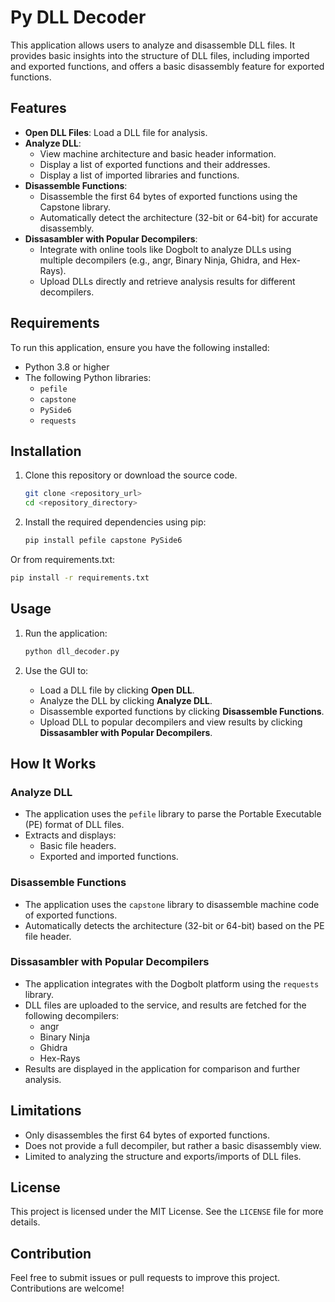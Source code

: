 # Py DLL Decoder

This application allows users to analyze and disassemble DLL files. It provides basic insights into the structure of DLL files, including imported and exported functions, and offers a basic disassembly feature for exported functions.

## Features

- **Open DLL Files**: Load a DLL file for analysis.
- **Analyze DLL**:
  - View machine architecture and basic header information.
  - Display a list of exported functions and their addresses.
  - Display a list of imported libraries and functions.
- **Disassemble Functions**:
  - Disassemble the first 64 bytes of exported functions using the Capstone library.
  - Automatically detect the architecture (32-bit or 64-bit) for accurate disassembly.
- **Dissasambler with Popular Decompilers**:
  - Integrate with online tools like Dogbolt to analyze DLLs using multiple decompilers (e.g., angr, Binary Ninja, Ghidra, and Hex-Rays).
  - Upload DLLs directly and retrieve analysis results for different decompilers.

## Requirements

To run this application, ensure you have the following installed:

- Python 3.8 or higher
- The following Python libraries:
  - `pefile`
  - `capstone`
  - `PySide6`
  - `requests`

## Installation

1. Clone this repository or download the source code.

   ```bash
   git clone <repository_url>
   cd <repository_directory>
   ```

2. Install the required dependencies using pip:

   ```bash
   pip install pefile capstone PySide6
   ```

Or from requirements.txt:

  ```bash
  pip install -r requirements.txt
  ```

## Usage

1. Run the application:

   ```bash
   python dll_decoder.py
   ```

2. Use the GUI to:
   - Load a DLL file by clicking **Open DLL**.
   - Analyze the DLL by clicking **Analyze DLL**.
   - Disassemble exported functions by clicking **Disassemble Functions**.
   - Upload DLL to popular decompilers and view results by clicking **Dissasambler with Popular Decompilers**.

## How It Works

### Analyze DLL

- The application uses the `pefile` library to parse the Portable Executable (PE) format of DLL files.
- Extracts and displays:
  - Basic file headers.
  - Exported and imported functions.

### Disassemble Functions

- The application uses the `capstone` library to disassemble machine code of exported functions.
- Automatically detects the architecture (32-bit or 64-bit) based on the PE file header.

### Dissasambler with Popular Decompilers

- The application integrates with the Dogbolt platform using the `requests` library.
- DLL files are uploaded to the service, and results are fetched for the following decompilers:
  - angr
  - Binary Ninja
  - Ghidra
  - Hex-Rays
- Results are displayed in the application for comparison and further analysis.

## Limitations

- Only disassembles the first 64 bytes of exported functions.
- Does not provide a full decompiler, but rather a basic disassembly view.
- Limited to analyzing the structure and exports/imports of DLL files.

## License

This project is licensed under the MIT License. See the `LICENSE` file for more details.

## Contribution

Feel free to submit issues or pull requests to improve this project. Contributions are welcome!
